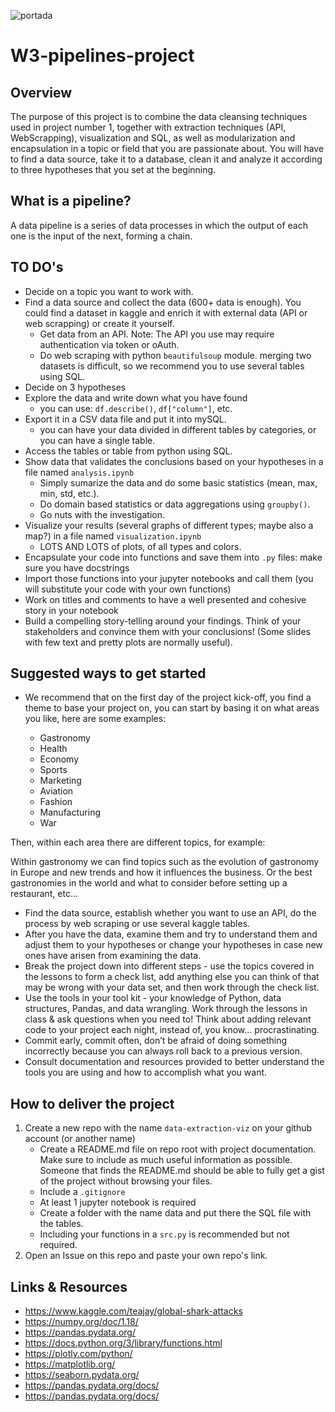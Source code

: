 ![portada](https://github.com/Ironhack-Data-Madrid-Enero-2021/W3-pipelines-project/blob/master/portadaw3.jpg)

# W3-pipelines-project

## Overview

The purpose of this project is to combine the data cleansing techniques used in project number 1, together with extraction techniques (API, WebScrapping), visualization and SQL, as well as modularization and encapsulation in a topic or field that you are passionate about. You will have to find a data source, take it to a database, clean it and analyze it according to three hypotheses that you set at the beginning.

## What is a pipeline?
A data pipeline is a series of data processes in which the output of each one is the input of the next, forming a chain.

## TO DO's 

- Decide on a topic you want to work with.
- Find a data source and collect the data (600+ data is enough).
	You could find a dataset in kaggle and enrich it with external data (API or web scrapping) or create it yourself.
	- Get data from an API.
	Note: The API you use may require authentication via token or oAuth.
	- Do web scraping with python `beautifulsoup` module.
	merging two datasets is difficult, so we recommend you to use several tables using SQL.
- Decide on 3 hypotheses
- Explore the data and write down what you have found
    - you can use: `df.describe()`, `df["column"]`, etc.
- Export it in a CSV data file and put it into mySQL.
	- you can have your data divided in different tables by categories, or you can have a single table.
- Access the tables or table from python using SQL.
- Show data that validates the conclusions based on your hypotheses in a file named `analysis.ipynb` 
	- Simply sumarize the data and do some basic statistics (mean, max, min, std, etc.).
	- Do domain based statistics or data aggregations using `groupby()`.
	- Go nuts with the investigation.
- Visualize your results (several graphs of different types; maybe also a map?) in a file named `visualization.ipynb`
	- LOTS AND LOTS of plots, of all types and colors.	
- Encapsulate your code into functions and save them into `.py` files: make sure you have docstrings
- Import those functions into your jupyter notebooks and call them (you will substitute your code with your own functions)
- Work on titles and comments to have a well presented and cohesive story in your notebook
- Build a compelling story-telling around your findings. Think of your stakeholders and convince them with your conclusions! (Some slides with few text and pretty plots are normally useful).

## Suggested ways to get started

- We recommend that on the first day of the project kick-off, you find a theme to base your project on, you can start by basing it on what areas you like, here are some examples:

	- Gastronomy
	- Health
	- Economy
	- Sports
	- Marketing
	- Aviation
	- Fashion
	- Manufacturing
	- War

Then, within each area there are different topics, for example:

Within gastronomy we can find topics such as the evolution of gastronomy in Europe and new trends and how it influences the business. Or the best gastronomies in the world and what to consider before setting up a restaurant, etc…

- Find the data source, establish whether you want to use an API, do the process by web scraping or use several kaggle tables.
- After you have the data, examine them and try to understand them and adjust them to your hypotheses or change your hypotheses in case new ones have arisen from examining the data.
- Break the project down into different steps - use the topics covered in the lessons to form a check list, add anything else you can think of that may be wrong with your data set, and then work through the check list.
- Use the tools in your tool kit - your knowledge of Python, data structures, Pandas, and data wrangling. Work through the lessons in class & ask questions when you need to! Think about adding relevant code to your project each night, instead of, you know... procrastinating.
- Commit early, commit often, don’t be afraid of doing something incorrectly because you can always roll back to a previous version.
- Consult documentation and resources provided to better understand the tools you are using and how to accomplish what you want.

## How to deliver the project

1. Create a new repo with the name `data-extraction-viz` on your github account (or another name)
	- Create a README.md file on repo root with project documentation. Make sure to include as much useful information as possible. Someone that finds the README.md should be able to fully get a gist of the project without browsing your files.
	- Include a `.gitignore`
	- At least 1 jupyter notebook is required
	- Create a folder with the name data and put there the SQL file with the tables.
	- Including your functions in a `src.py` is recommended but not required.
2. Open an Issue on this repo and paste your own repo's link.

## Links & Resources

- <https://www.kaggle.com/teajay/global-shark-attacks>
- <https://numpy.org/doc/1.18/>
- <https://pandas.pydata.org/>
- https://docs.python.org/3/library/functions.html
- https://plotly.com/python/
- https://matplotlib.org/
- https://seaborn.pydata.org/
- https://pandas.pydata.org/docs/
- https://pandas.pydata.org/docs/
